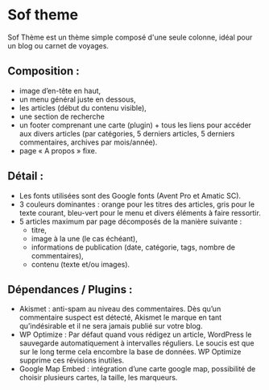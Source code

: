 Sof theme
=========

Sof Thème est un thème simple composé d'une seule colonne, idéal pour un blog ou carnet de voyages. 


Composition :
-------------

* image d’en-tête en haut, 
* un menu général juste en dessous, 
* les articles (début du contenu visible), 
* une section de recherche 
* un footer comprenant une carte (plugin) + tous les liens pour accéder aux divers articles (par catégories, 5 derniers articles, 5 derniers commentaires, archives par mois/année). 
* page « A propos » fixe. 


Détail :
--------
* Les fonts utilisées sont des Google fonts (Avent Pro et Amatic SC).  
* 3 couleurs dominantes : orange pour les titres des articles, gris pour le texte courant, bleu-vert pour le menu et divers éléments à faire ressortir. 
* 5 articles maximum par page décomposés de la manière suivante : 
    - titre, 
    - image à la une (le cas échéant), 
    - informations de publication (date, catégorie, tags, nombre de commentaires),
    - contenu (texte et/ou images).


Dépendances / Plugins :
-----------------------
* Akismet : anti-spam au niveau des commentaires. Dès qu’un commentaire suspect est détecté, Akismet le marque en tant qu’indésirable et il ne sera jamais publié sur votre blog.
* WP Optimize : Par défaut quand vous rédigez un article, WordPress le sauvegarde automatiquement à intervalles réguliers. Le soucis est que sur le long terme cela encombre la base de données. WP Optimize supprime ces révisions inutiles.
* Google Map Embed : intégration d’une carte google map, possibilité de choisir plusieurs cartes, la taille, les marqueurs.
